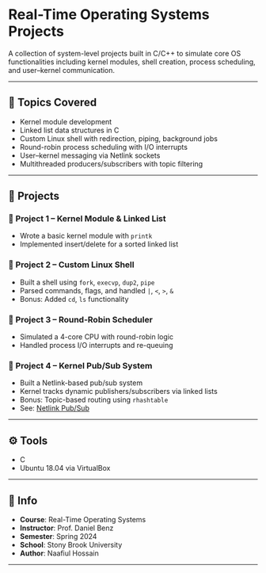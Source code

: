 # Real-Time Operating Systems Projects

A collection of system-level projects built in C/C++ to simulate core OS functionalities including kernel modules, shell creation, process scheduling, and user–kernel communication.

---

## 🧠 Topics Covered

- Kernel module development
- Linked list data structures in C
- Custom Linux shell with redirection, piping, background jobs
- Round-robin process scheduling with I/O interrupts
- User–kernel messaging via Netlink sockets
- Multithreaded producers/subscribers with topic filtering

---

## 📁 Projects

### 🔹 Project 1 – Kernel Module & Linked List
- Wrote a basic kernel module with `printk`
- Implemented insert/delete for a sorted linked list

### 🔹 Project 2 – Custom Linux Shell
- Built a shell using `fork`, `execvp`, `dup2`, `pipe`
- Parsed commands, flags, and handled `|`, `<`, `>`, `&`
- Bonus: Added `cd`, `ls` functionality

### 🔹 Project 3 – Round-Robin Scheduler
- Simulated a 4-core CPU with round-robin logic
- Handled process I/O interrupts and re-queuing

### 🔹 Project 4 – Kernel Pub/Sub System
- Built a Netlink-based pub/sub system
- Kernel tracks dynamic publishers/subscribers via linked lists
- Bonus: Topic-based routing using `rhashtable`
- See:  [Netlink Pub/Sub](https://github.com/SkrtSkrtSkrtttt/netlink-pubsub-rtos)
---

## ⚙️ Tools

- C
- Ubuntu 18.04 via VirtualBox  
---

## 📌 Info

- **Course**: Real-Time Operating Systems  
- **Instructor**: Prof. Daniel Benz  
- **Semester**: Spring 2024  
- **School**: Stony Brook University  
- **Author**: Naafiul Hossain

---


